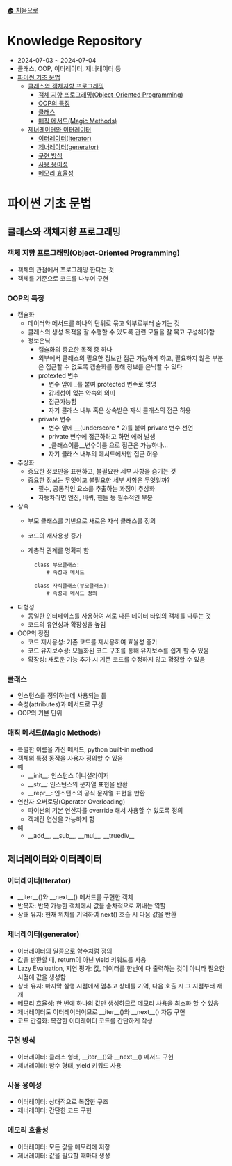[🏠 처음으로](/README.md)

# Knowledge Repository

- 2024-07-03 ~ 2024-07-04
- 클래스, OOP, 이터레이터, 제너레이터 등
- [파이썬 기초 문법](#파이썬-기초-문법)
  * [클래스와 객체지향 프로그래밍](#클래스와-객체지향-프로그래밍)
    + [객체 지향 프로그래밍(Object-Oriented Programming)](#객체-지향-프로그래밍object-oriented-programming)
    + [OOP의 특징](#oop의-특징)
    + [클래스](#클래스)
    + [매직 메서드(Magic Methods)](#매직-메서드magic-methods)
  * [제너레이터와 이터레이터](#제너레이터와-이터레이터)
    + [이터레이터(Iterator)](#이터레이터iterator)
    + [제너레이터(generator)](#제너레이터generator)
    + [구현 방식](#구현-방식)
    + [사용 용이성](#사용-용이성)
    + [메모리 효율성](#메모리-효율성)

# 파이썬 기초 문법

## 클래스와 객체지향 프로그래밍

### 객체 지향 프로그래밍(Object-Oriented Programming)

- 객체의 관점에서 프로그래밍 한다는 것
- 객체를 기준으로 코드를 나누어 구현

### OOP의 특징

- 캡슐화
    - 데이터와 메서드를 하나의 단위로 묶고 외부로부터 숨기는 것
    - 클래스의 생성 목적을 잘 수행할 수 있도록 관련 모듈을 잘 묶고 구성해야함
    - 정보은닉
        - 캡슐화의 중요한 목적 중 하나
        - 외부에서 클래스의 필요한 정보만 접근 가능하게 하고, 필요하지 않은 부분은 접근할 수 없도록 캡슐화를 통해 정보를 은닉할 수 있다
        - protexted 변수
            - 변수 앞에 _를 붙여 protected 변수로 명명
            - 강제성이 없는 약속의 의미
            - 접근가능함
            - 자기 클래스 내부 혹은 상속받은 자식 클래스의 접근 허용
        - private 변수
            - 변수 앞에 __(underscore * 2)를 붙여 private 변수 선언
            - private 변수에 접근하려고 하면 에러 발생
            - _클래스이름__변수이름 으로 접근은 가능하나...
            - 자기 클래스 내부의 메서드에서만 접근 허용
- 추상화
    - 중요한 정보만을 표현하고, 불필요한 세부 사항을 숨기는 것
    - 중요한 정보는 무엇이고 불필요한 세부 사항은 무엇일까?
        - 필수, 공통적인 요소를 추출하는 과정이 추상화
        - 자동차라면 엔진, 바퀴, 핸들 등 필수적인 부분
- 상속
    - 부모 클래스를 기반으로 새로운 자식 클래스를 정의
    - 코드의 재사용성 증가
    - 계층적 관계를 명확히 함

            class 부모클래스:
                # 속성과 메서드
            
            class 자식클래스(부모클래스):
                # 속성과 메서드 정의

- 다형성
    - 동일한 인터페이스를 사용하여 서로 다른 데이터 타입의 객체를 다루는 것
    - 코드의 유연성과 확장성을 높임
- OOP의 장점
    - 코드 재사용성: 기존 코드를 재사용하여 효율성 증가
    - 코드 유지보수성: 모듈화된 코드 구조를 통해 유지보수를 쉽게 할 수 있음
    - 확장성: 새로운 기능 추가 시 기존 코드를 수정하지 않고 확장할 수 있음

<!-- > TODO: OOP 좀 더 자세하게 공부하기
https://velog.io/@hkoo9329/OOPObject-Oriented-Programming-%EA%B0%9D%EC%B2%B4-%EC%A7%80%ED%96%A5-%ED%94%84%EB%A1%9C%EA%B7%B8%EB%9E%98%EB%B0%8D-%EC%9D%B4%EB%9E%80 -->

### 클래스

- 인스턴스를 정의하는데 사용되는 틀
- 속성(attributes)과 메서드로 구성
- OOP의 기본 단위

### 매직 메서드(Magic Methods)

- 특별한 이름을 가진 메서드, python built-in method
- 객체의 특정 동작을 사용자 정의할 수 있음
- 예
    - \_\_init\_\_: 인스턴스 이니셜라이저
    - \_\_str\_\_: 인스턴스의 문자열 표현을 반환
    - \_\_repr\_\_: 인스턴스의 공식 문자열 표현을 반환
- 연산자 오버로딩(Operator Overloading)
    - 파이썬의 기본 연산자를 override 해서 사용할 수 있도록 정의
    - 객체간 연산을 가능하게 함
- 예
    - \_\_add\_\_, \_\_sub\_\_, \_\_mul\_\_, \_\_truediv\_\_

## 제너레이터와 이터레이터

### 이터레이터(Iterator)

- \_\_iter\_\_()와 \_\_next\_\_() 메서드를 구현한 객체
- 반복자: 반복 가능한 객체에서 값을 순차적으로 꺼내는 역할
- 상태 유지: 현재 위치를 기억하여 next() 호출 시 다음 값을 반환

### 제너레이터(generator)

- 이터레이터의 일종으로 함수처럼 정의
- 값을 반환할 때, return이 아닌 yield 키워드를 사용
- Lazy Evaluation, 지연 평가: 값, 데이터를 한번에 다 출력하는 것이 아니라 필요한 시점에 값을 생성함
- 상태 유지: 마지막 실행 시점에서 멈추고 상태를 기억, 다음 호출 시 그 지점부터 재개
- 메모리 효율성: 한 번에 하나의 값만 생성하므로 메모리 사용을 최소화 할 수 있음
- 제너레이터도 이터레이터이므로 \_\_iter\_\_()와 \_\_next\_\_() 자동 구현
- 코드 간결화: 복잡한 이터레이터 코드를 간단하게 작성 

<!-- > TODO: yield 키워드, 필요성, 활용에 대한 내용 추가 -->

### 구현 방식

- 이터레이터: 클래스 형태, \_\_iter\_\_()와 \_\_next\_\_() 메서드 구현
- 제너레이터: 함수 형태, yield 키워드 사용

### 사용 용이성

- 이터레이터: 상대적으로 복잡한 구조
- 제너레이터: 간단한 코드 구현

### 메모리 효율성

- 이터레이터: 모든 값을 메모리에 저장
- 제너레이터: 값을 필요할 때마다 생성